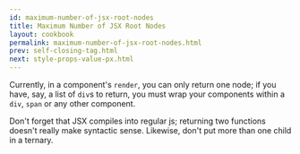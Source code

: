```yaml
---
id: maximum-number-of-jsx-root-nodes
title: Maximum Number of JSX Root Nodes
layout: cookbook
permalink: maximum-number-of-jsx-root-nodes.html
prev: self-closing-tag.html
next: style-props-value-px.html
---
```


Currently, in a component's `render`, you can only return one node; if you have, say, a list of `div`s to return, you must wrap your components within a `div`, `span` or any other component.

Don't forget that JSX compiles into regular js; returning two functions doesn't really make syntactic sense. Likewise, don't put more than one child in a ternary.
